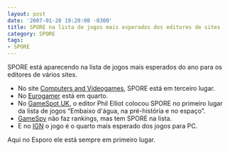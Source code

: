 ```yaml
---
layout: post
date: '2007-01-28 19:20:00 -0300'
title: SPORE na lista de jogos mais esperados dos editores de sites
category: SPORE
tags:
- SPORE
---
```

SPORE está aparecendo na lista de jogos mais esperados do ano para os editores de vários sites. 

- No site [Computers and Videogames](http://www.computerandvideogames.com/article.php?id=152561), SPORE está em terceiro lugar.
- No [Eurogamer](http://www.eurogamer.net/article.php?article_id=71408) está em quarto.
- No [GameSpot UK](http://www.gamespot.com/features/6164303/p-4.html), o editor Phil Elliot colocou SPORE no primeiro lugar da lista de jogos “Embaixo d'água, na pré-história e no espaço”.
- [GameSpy](http://mostwanted.gamespy.com/2007/05.html) não faz rankings, mas tem SPORE na lista.
- E no [IGN](http://pc.ign.com/articles/757/757572p2.html) o jogo é o quarto mais esperado dos jogos para PC.

Aqui no Esporo ele está sempre em primeiro lugar.